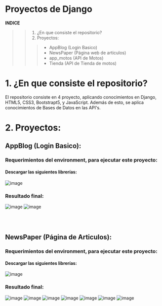 # Proyectos de Django

**INDICE**
>> 1. ¿En que consiste el repositorio?
>> 2. Proyectos:
>>>* AppBlog (Login Basico)
>>>* NewsPaper (Página web de articulos)
>>>* app_motos (API de Motos)
>>>* Tienda (API de Tienda de motos)


# 1. ¿En que consiste el repositorio?
El repositorio consiste en 4 proyecto, aplicando conocimientos en Django, HTML5, CSS3, Bootstrapt5, y JavaScript. Además de esto, 
se aplica conocimientos de Bases de Datos en las API's.

# 2. Proyectos:

## AppBlog (Login Basico):
### Requerimientos del environment, para ejecutar este proyecto:
#### Descargar las siguientes librerías:
![image](https://user-images.githubusercontent.com/101678570/207759521-1400a38c-a054-49f3-85da-49239545e701.png)

### Resultado final:
![image](https://user-images.githubusercontent.com/101678570/207752278-a46d4823-8987-44f5-9711-a3975fdc846f.png)
![image](https://user-images.githubusercontent.com/101678570/207752351-d8bb5efa-9c23-4ab7-9d91-201e4c36ec86.png)

<br><br>
## NewsPaper (Página de Articulos):
### Requerimientos del environment, para ejecutar este proyecto: 
#### Descargar las siguientes librerías:
![image](https://user-images.githubusercontent.com/101678570/207759521-1400a38c-a054-49f3-85da-49239545e701.png)

### Resultado final:
![image](https://user-images.githubusercontent.com/101678570/207761099-00c9fc8e-55b9-4a4f-94e6-c84c89d5a36d.png)
![image](https://user-images.githubusercontent.com/101678570/207761279-510632ad-cf93-4b68-9df2-258216f0e2f1.png)
![image](https://user-images.githubusercontent.com/101678570/207761407-60b729aa-5e2f-473e-806d-fc29ec79a9ac.png)
![image](https://user-images.githubusercontent.com/101678570/207761465-aae5d1a0-7faa-427b-9253-ad2f1f07e41f.png)
![image](https://user-images.githubusercontent.com/101678570/207761513-9e0af4e8-2914-4607-807b-0233689f483a.png)
![image](https://user-images.githubusercontent.com/101678570/207761542-51f782c1-615a-4660-80bd-76f231964423.png)
![image](https://user-images.githubusercontent.com/101678570/207761679-c028be1f-d19a-4b4e-ba85-72de55a6bef2.png)


